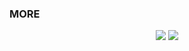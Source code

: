 





### MORE
<div align = center>
  <img src = "https://github.com/PokeAPI/sprites/blob/master/sprites/pokemon/other/showdown/6.gif"> 
  <img src = "https://github.com/PokeAPI/sprites/blob/master/sprites/pokemon/other/showdown/94.gif"> 
<div align = center>
